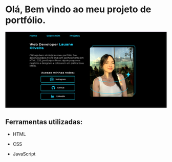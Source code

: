 # Olá, Bem vindo ao meu projeto de portfólio.

![image](./assets/portfolio.png)

## Ferramentas utilizadas:

* HTML

* CSS

* JavaScript
